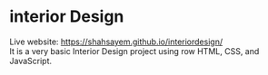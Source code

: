 # interior Design

Live website: https://shahsayem.github.io/interiordesign/ <br>
It is a very basic Interior Design project using row HTML, CSS, and JavaScript.
